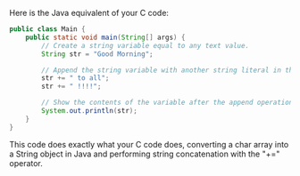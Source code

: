 Here is the Java equivalent of your C code:

```java
public class Main {
    public static void main(String[] args) {
        // Create a string variable equal to any text value.
        String str = "Good Morning";

        // Append the string variable with another string literal in the most idiomatic way.
        str += " to all";
        str += " !!!!";

        // Show the contents of the variable after the append operation.
        System.out.println(str);
    }
}
```
This code does exactly what your C code does, converting a char array into a String object in Java and performing string concatenation with the "+=" operator.
